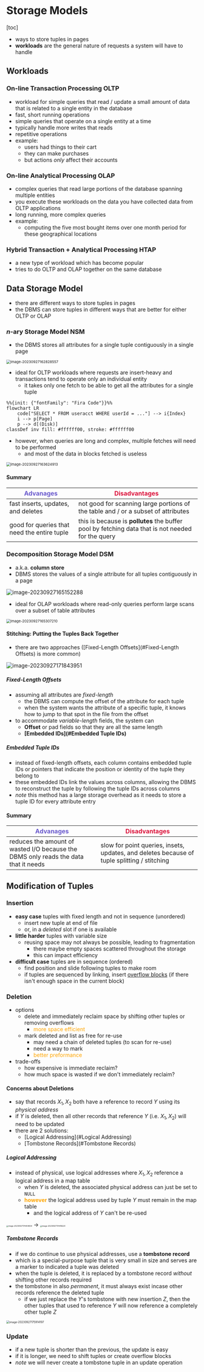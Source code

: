 # Storage Models

[toc]

- ways to store tuples in pages
- **workloads** are the general nature of requests a system will have to handle

## Workloads

### On-line Transaction Processing OLTP

- workload for simple queries that read / update a small amount of data that is related to a single entity in the database 
- fast, short running operations
- simple queries that operate on a single entity at a time
- typically handle more writes that reads
- repetitive operations
- example:
  - users had things to their cart
  - they can make purchases
  - but actions *only* affect their accounts

### On-line Analytical Processing OLAP

- complex queries that read large portions of the database spanning multiple entities
- you execute these workloads on the data you have collected data from OLTP applications
- long running, more complex queries
- example:
  - computing the five most bought items over one month period for these geographical locations

### Hybrid Transaction + Analytical Processing HTAP

- a new type of workload which has become popular 
- tries to do OLTP and OLAP together on the same database 

## Data Storage Model

- there are different ways to store tuples in pages
- the DBMS can store tuples in different ways that are better for either OLTP or OLAP

### $n$-ary Storage Model NSM

- the DBMS stores all attributes for a single tuple contiguously in a single page

<img src="images/image-20230927162828557.png" alt="image-20230927162828557" style="zoom:67%;" />

- ideal for OLTP workloads where requests are insert-heavy and transactions tend to operate only an individual entity
  - it takes only one fetch to be able to get all the attributes for a single tuple  

```mermaid
%%{init: {"fontFamily": "Fira Code"}}%%
flowchart LR
	code["SELECT * FROM useracct WHERE userId = ..."] --> i{Index}
	i --> p[Page]
	p --> d[(Disk)]
classDef inv fill: #ffffff00, stroke: #ffffff00 
```

- however, when queries are long and complex, multiple fetches will need to be performed 
  - and most of the data in blocks fetched is useless

<img src="images/image-20230927163624913.png" alt="image-20230927163624913" style="zoom:67%;" />

#### Summary

| <span style="color:SlateBlue">Advanages</span> | <span style="color:crimson">Disadvantages</span>             |
| ---------------------------------------------- | ------------------------------------------------------------ |
| fast inserts, updates, and deletes             | not good for scanning large portions of the table and / or a subset of attributes |
| good for queries that need the entire tuple    | this is because is **pollutes** the buffer pool by fetching data that is not needed for the query |

### Decomposition Storage Model DSM

- a.k.a. **column store**
- DBMS stores the values of a single attribute for all tuples contiguously in a page

![image-20230927165152288](images/image-20230927165152288.png)

- ideal for OLAP workloads where read-only queries perform large scans over a subset of table attributes 

<img src="images/image-20230927165307210.png" alt="image-20230927165307210" style="zoom:67%;" />

#### Stitching: Putting the Tuples Back Together

- there are two approaches ([Fixed-Length Offsets](#Fixed-Length Offsets) is more common)

![image-20230927171843951](images/image-20230927171843951.png)

##### Fixed-Length Offsets

- assuming all attributes are *fixed-length*
  - the DBMS can compute the offset of the attribute for each tuple
  - when the system wants the attribute of a specific tuple, it knows how to jump to that spot in the file from the offset
- to accommodate *variable-length* fields, the system can
  - **Offset** or pad fields so that they are all the same length
  - **[Embedded IDs](#Embedded Tuple IDs)**

##### Embedded Tuple IDs

- instead of fixed-length offsets, each column contains embedded tuple IDs or pointers that indicate the position or identity of the tuple they belong to
- these embedded IDs link the values across columns, allowing the DBMS to reconstruct the tuple by following the tuple IDs across columns
- *note* this method has a large storage overhead as it needs to store a tuple ID for every attribute entry

#### Summary

| <span style="color:SlateBlue">Advanages</span>               | <span style="color:crimson">Disadvantages</span>             |
| ------------------------------------------------------------ | ------------------------------------------------------------ |
| reduces the amount of wasted I/O because the DBMS only reads the data that it needs | slow for point queries, insets, updates, and deletes because of tuple splitting / stitching |

## Modification of Tuples

### Insertion

- **easy case** tuples with fixed length and not in sequence (unordered)
  - insert new tuple at end of file
  - or, in a *deleted* slot if one is available 
- **little harder** tuples with variable size
  - reusing space may not always be possible, leading to fragmentation 
    - there maybe empty spaces scattered throughout the storage
    - this can impact efficiency
- **difficult case** tuples are in sequence (ordered)
  - find position and slide following tuples to make room
  - if tuples are sequenced by linking, insert [overflow blocks](3.4-Data-Representation+System-Storage.md#Large-Values) (if there isn't enough space in the current block)

### Deletion

- options
  - delete and immediately reclaim space by shifting other tuples or removing overflows
    - <span style="color:orange">more space efficient</span>
  - mark deleted and list as free for re-use
    - may need a chain of deleted tuples (to scan for re-use)
    - need a way to mark
    - <span style="color:orange">better preformance</span>
- trade-offs
  - how expensive is immediate reclaim?
  - how much space is wasted if we don't immediately reclaim?

#### Concerns about Deletions

- say that records $X_1, X_2$ both have a reference to record $Y$ using its *physical address*
- if $Y$ is deleted, then all other records that reference $Y$ (i.e. $X_1,X_2$) will need to be updated
- there are 2 solutions:
  - [Logical Addressing](#Logical Addressing)
  - [Tombstone Records](#Tombstone Records)

##### Logical Addressing

- instead of physical, use logical addresses where $X_1,X_2$ reference a logical address in a map table
  - when $Y$ is deleted, the associated physical address can just be set to `NULL`
  - <span style="color:orange">**however**</span> the logical address used by tuple $Y$ must remain in the map table
    - and the logical address of $Y$ can't be re-used

<img src="images/image-20230927174404654.png" alt="image-20230927174404654" style="zoom: 33%;" /> → <img src="images/image-20230927174418220.png" alt="image-20230927174418220" style="zoom: 33%;" />

##### Tombstone Records

-  if we do continue to use physical addresses, use a **tombstone record**
  - which is a special-purpose tuple that is very small in size and serves are a marker to indicated a tuple was deleted
- when the tuple is deleted, it is replaced by a tombstone record *without* shifting other records required
-  the tombstone in also *permanent*, it must always exist incase other records reference the deleted tuple
   -  if we just replace the $Y$'s tombstone with new insertion $Z$, then the other tuples that used to reference $Y$ will now reference a completely other tuple $Z$


<img src="images/image-20230927175914197.png" alt="image-20230927175914197" style="zoom:50%;" /> 

### Update

- if a new tuple is shorter than the previous, the update is easy
- if it is longer, we need to shift tuples or create overflow blocks
- *note* we will never create a tombstone tuple in an update operation

